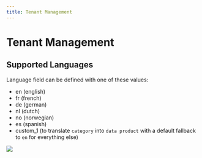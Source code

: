 ```yaml
---
title: Tenant Management
---
```


# Tenant Management

## Supported Languages

Language field can be defined with one of these values:

* en (english)
* fr (french)
* de (german)
* nl (dutch)
* no (norwegian)
* es (spanish)
* custom_1 (to translate `category` into `data product` with a default fallback to `en` for everything else)

![](/img/zeenea-tenant-add.png)